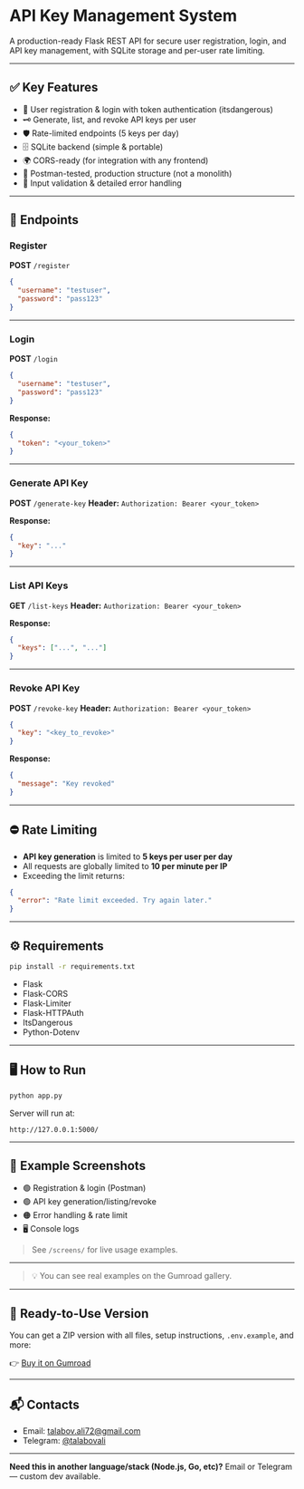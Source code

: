 
# API Key Management System

A production-ready Flask REST API for secure user registration, login, and API key management, with SQLite storage and per-user rate limiting.

---

## ✅ Key Features

- 🔑 User registration & login with token authentication (itsdangerous)
- 🗝 Generate, list, and revoke API keys per user
- 🛡 Rate-limited endpoints (5 keys per day)
- 🗄 SQLite backend (simple & portable)
- 🌍 CORS-ready (for integration with any frontend)
- 🧪 Postman-tested, production structure (not a monolith)
- 🚦 Input validation & detailed error handling

---

## 🚀 Endpoints

### Register

**POST** `/register`
```json
{
  "username": "testuser",
  "password": "pass123"
}
```

---

### Login

**POST** `/login`
```json
{
  "username": "testuser",
  "password": "pass123"
}
```
**Response:**
```json
{
  "token": "<your_token>"
}
```

---

### Generate API Key

**POST** `/generate-key`
**Header:**
`Authorization: Bearer <your_token>`

**Response:**
```json
{
  "key": "..."
}
```

---

### List API Keys

**GET** `/list-keys`
**Header:**
`Authorization: Bearer <your_token>`

**Response:**
```json
{
  "keys": ["...", "..."]
}
```

---

### Revoke API Key

**POST** `/revoke-key`
**Header:**
`Authorization: Bearer <your_token>`
```json
{
  "key": "<key_to_revoke>"
}
```

**Response:**
```json
{
  "message": "Key revoked"
}
```

---

## ⛔ Rate Limiting

- **API key generation** is limited to **5 keys per user per day**
- All requests are globally limited to **10 per minute per IP**
- Exceeding the limit returns:
```json
{
  "error": "Rate limit exceeded. Try again later."
}
```

---

## ⚙️ Requirements

```bash
pip install -r requirements.txt
```

- Flask
- Flask-CORS
- Flask-Limiter
- Flask-HTTPAuth
- ItsDangerous
- Python-Dotenv

---

## 🖥 How to Run

```bash
python app.py
```

Server will run at:
```
http://127.0.0.1:5000/
```

---

## 🧪 Example Screenshots

- 🟢 Registration & login (Postman)
- 🟢 API key generation/listing/revoke
- 🟠 Error handling & rate limit
- 🖥️ Console logs

> See `/screens/` for live usage examples.

---
> 💡 You can see real examples on the Gumroad gallery.

---

## 💼 Ready-to-Use Version

You can get a ZIP version with all files, setup instructions, `.env.example`, and more:

👉 [Buy it on Gumroad](https://talabov.gumroad.com/)

---


## 📬 Contacts

- Email: talabov.ali72@gmail.com
- Telegram: [@talabovali](https://t.me/talabovali)

---

**Need this in another language/stack (Node.js, Go, etc)?**
Email or Telegram — custom dev available.

